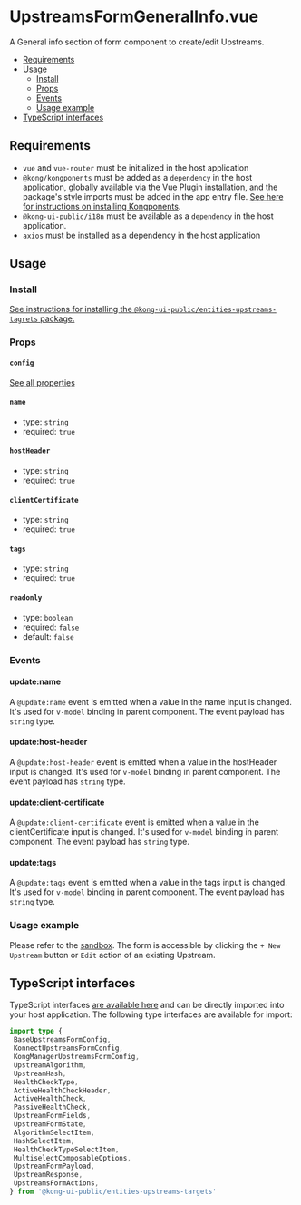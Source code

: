 # UpstreamsFormGeneralInfo.vue

A General info section of form component to create/edit Upstreams.

- [Requirements](#requirements)
- [Usage](#usage)
    - [Install](#install)
    - [Props](#props)
    - [Events](#events)
    - [Usage example](#usage-example)
- [TypeScript interfaces](#typescript-interfaces)

## Requirements

- `vue` and `vue-router` must be initialized in the host application
- `@kong/kongponents` must be added as a `dependency` in the host application, globally available via the Vue Plugin installation, and the package's style imports must be added in the app entry file. [See here for instructions on installing Kongponents](https://kongponents.konghq.com/#globally-install-all-kongponents).
- `@kong-ui-public/i18n` must be available as a `dependency` in the host application.
- `axios` must be installed as a dependency in the host application

## Usage

### Install

[See instructions for installing the `@kong-ui-public/entities-upstreams-tagrets` package.](../README.md#install)

### Props

#### `config`
[See all properties](./upstreams-form.md#config)

#### `name`
- type: `string`
- required: `true`

#### `hostHeader`
- type: `string`
- required: `true`

#### `clientCertificate`
- type: `string`
- required: `true`

#### `tags`
- type: `string`
- required: `true`

#### `readonly`
- type: `boolean`
- required: `false`
- default: `false`

### Events

#### update:name
A `@update:name` event is emitted when a value in the name input is changed. It's used for `v-model` binding in parent component. The event payload has `string` type.

#### update:host-header
A `@update:host-header` event is emitted when a value in the hostHeader input is changed. It's used for `v-model` binding in parent component. The event payload has `string` type.

#### update:client-certificate
A `@update:client-certificate` event is emitted when a value in the clientCertificate input is changed. It's used for `v-model` binding in parent component. The event payload has `string` type.

#### update:tags
A `@update:tags` event is emitted when a value in the tags input is changed. It's used for `v-model` binding in parent component. The event payload has `string` type.

### Usage example

Please refer to the [sandbox](../sandbox/pages/UpstreamFormPage.vue). The form is accessible by clicking the `+ New Upstream` button or `Edit` action of an existing Upstream. 

## TypeScript interfaces

TypeScript interfaces [are available here](https://github.com/Kong/public-ui-components/blob/main/packages/entities/entities-upstreams-targets/src/types/upstreams-form.ts) and can be directly imported into your host application. The following type interfaces are available for import:
```ts
import type {
 BaseUpstreamsFormConfig,
 KonnectUpstreamsFormConfig,
 KongManagerUpstreamsFormConfig,
 UpstreamAlgorithm,
 UpstreamHash,
 HealthCheckType,
 ActiveHealthCheckHeader,
 ActiveHealthCheck,
 PassiveHealthCheck,
 UpstreamFormFields,
 UpstreamFormState,
 AlgorithmSelectItem,
 HashSelectItem,
 HealthCheckTypeSelectItem,
 MultiselectComposableOptions,
 UpstreamFormPayload,
 UpstreamResponse,
 UpstreamsFormActions,
} from '@kong-ui-public/entities-upstreams-targets'
```